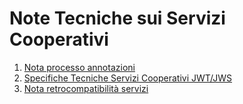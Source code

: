 # Note Tecniche sui Servizi Cooperativi

1. [Nota processo annotazioni](NotaProcessoAnnotazioniAndQuickCoopServiceFlow/index.md)
2. [Specifiche Tecniche Servizi Cooperativi JWT/JWS](SpecificheTecnicheServiziCooperativiJWT/index.md)
3. [Nota retrocompatibilità servizi](NotaRetrocompatibilitaServizi/index.md)

